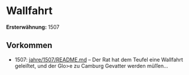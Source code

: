 # Wallfahrt

**Ersterwähnung:** 1507

## Vorkommen
- 1507: [jahre/1507/README.md](../jahre/1507/README.md) – Der Rat hat dem Teufel eine Wallfahrt geleiſtet, und
der Glo>e zu Camburg Gevatter werden müſſen...
